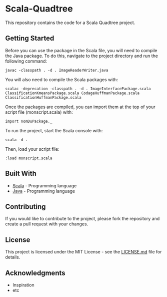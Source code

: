 # Scala-Quadtree

This repository contains the code for a Scala Quadtree project. 

## Getting Started

Before you can use the package in the Scala file, you will need to compile the Java package. To do this, navigate to the project directory and run the following command:
```
javac -classpath . -d . ImageReaderWriter.java
```
You will also need to compile the Scala packages with:
```
scalac -deprecation -classpath . -d . ImageInterfacePackage.scala ClassificationKmeansPackage.scala CodageHuffmanPackage.scala ClassificationHuffmanPackage.scala
```
Once the packages are compiled, you can import them at the top of your script file (monscript.scala) with:
```
import nomDuPackage._
```
To run the project, start the Scala console with:
```
scala -d .
```
Then, load your script file:
```
:load monscript.scala
```

## Built With

* [Scala](https://www.scala-lang.org/) - Programming language
* [Java](https://www.java.com/) - Programming language

## Contributing

If you would like to contribute to the project, please fork the repository and create a pull request with your changes.

## License

This project is licensed under the MIT License - see the [LICENSE.md](LICENSE.md) file for details.

## Acknowledgments

* Inspiration
* etc
